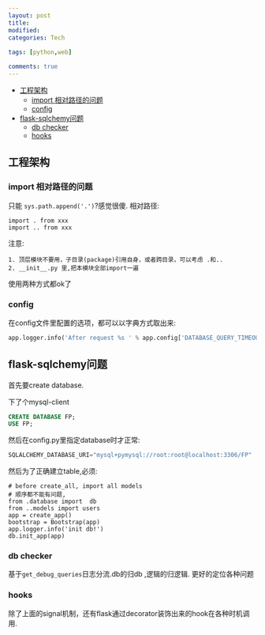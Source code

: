 ```yaml
---
layout: post
title:
modified:
categories: Tech
 
tags: [python,web]

comments: true
---
```


<!-- TOC -->

- [工程架构](#工程架构)
    - [import 相对路径的问题](#import-相对路径的问题)
    - [config](#config)
- [flask-sqlchemy问题](#flask-sqlchemy问题)
    - [db checker](#db-checker)
    - [hooks](#hooks)

<!-- /TOC -->


## 工程架构

### import 相对路径的问题
只能 `sys.path.append('.')`?感觉很傻.
相对路径:
```
import . from xxx
import .. from xxx
```
注意:
```
1. 顶层模块不要用，子目录(package)引用自身，或者跨目录，可以考虑 .和..
2. __init__.py 里,把本模块全部import一遍
```
使用两种方式都ok了

### config

在config文件里配置的选项，都可以以字典方式取出来:
```py
app.logger.info('After request %s ' % app.config['DATABASE_QUERY_TIMEOUT'] )
```

## flask-sqlchemy问题

首先要create database.

下了个mysql-client
```sql
CREATE DATABASE FP;
USE FP;
```
然后在config.py里指定database时才正常:
```py
SQLALCHEMY_DATABASE_URI="mysql+pymysql://root:root@localhost:3306/FP"
```

然后为了正确建立table,必须:
```
# before create_all, import all models
# 顺序都不能有问题,
from .database import  db
from ..models import users
app = create_app()
bootstrap = Bootstrap(app)
app.logger.info('init db!')
db.init_app(app)
```

### db checker

基于`get_debug_queries`日志分流.db的归db ,逻辑的归逻辑. 更好的定位各种问题


### hooks

除了上面的signal机制，还有flask通过decorator装饰出来的hook在各种时机调用.


